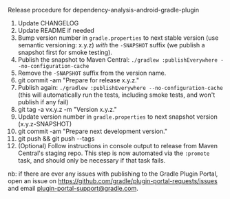 Release procedure for dependency-analysis-android-gradle-plugin

1. Update CHANGELOG
1. Update README if needed
1. Bump version number in `gradle.properties` to next stable version (use semantic versioning: x.y.z)
   _with_ the `-SNAPSHOT` suffix (we publish a snapshot first for smoke testing).
1. Publish the snapshot to Maven Central: `./gradlew :publishEverywhere --no-configuration-cache`
1. Remove the `-SNAPSHOT` suffix from the version name.
1. git commit -am "Prepare for release x.y.z."
1. Publish again: `./gradlew :publishEverywhere --no-configuration-cache`
(this will automatically run the tests, including smoke tests, and won't publish if any fail)
1. git tag -a vx.y.z -m "Version x.y.z."
1. Update version number in `gradle.properties` to next snapshot version (x.y.z-SNAPSHOT)
1. git commit -am "Prepare next development version."
1. git push && git push --tags
1. (Optional) Follow instructions in console output to release from Maven Central's staging repo.
   This step is now automated via the `:promote` task, and should only be necessary if that task
   fails.

nb: if there are ever any issues with publishing to the Gradle Plugin Portal, open an issue on 
https://github.com/gradle/plugin-portal-requests/issues and email plugin-portal-support@gradle.com.
